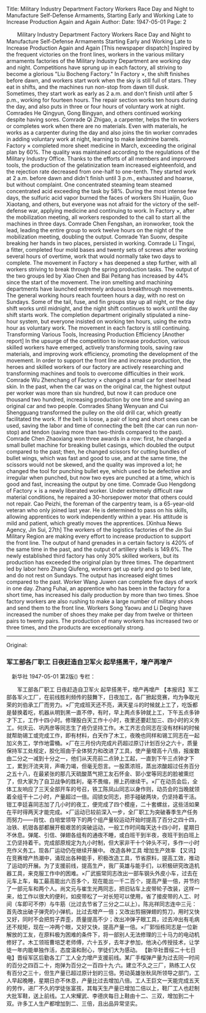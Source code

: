 Title: Military Industry Department Factory Workers Race Day and Night to Manufacture Self-Defense Armaments, Starting Early and Working Late to Increase Production Again and Again
Author:
Date: 1947-05-01
Page: 2

　　Military Industry Department Factory Workers
    Race Day and Night to Manufacture Self-Defense Armaments
    Starting Early and Working Late to Increase Production Again and Again
    [This newspaper dispatch] Inspired by the frequent victories on the front lines, workers in the various military armaments factories of the Military Industry Department are working day and night. Competitions have sprung up in each factory, all striving to become a glorious "Liu Bocheng Factory." In Factory ×, the shift finishes before dawn, and workers start work when the sky is still full of stars. They eat in shifts, and the machines run non-stop from dawn till dusk. Sometimes, they start work as early as 2 a.m. and don't finish until after 5 p.m., working for fourteen hours. The repair section works ten hours during the day, and also puts in three or four hours of voluntary work at night. Comrades He Qingyun, Gong Bingyan, and others continued working despite having sores. Comrade Qi Zhigao, a carpenter, helps the tin workers or completes work when there are no materials. Even with materials, he works as a carpenter during the day and also joins the tin worker comrades in adding voluntary work at night, learning to make landmine barrels. Factory × completed more sheet medicine in March, exceeding the original plan by 60%. The quality was maintained according to the regulations of the Military Industry Office. Thanks to the efforts of all members and improved tools, the production of the gelatinization team increased eighteenfold, and the rejection rate decreased from one-half to one-tenth. They started work at 2 a.m. before dawn and didn't finish until 3 p.m., exhausted and hoarse, but without complaint. One concentrated steaming team steamed concentrated acid exceeding the task by 58%. During the most intense few days, the sulfuric acid vapor burned the faces of workers Shi Huaijin, Guo Xiaotang, and others, but everyone was not afraid for the victory of the self-defense war, applying medicine and continuing to work. In Factory ×, after the mobilization meeting, all workers responded to the call to start all the machines in three days. Comrade Chen Fengshan, an ironworker, took the lead, leading the entire group to work twelve hours on the night of the mobilization meeting, doubling the output. Comrade Yan Suonv, despite breaking her hands in two places, persisted in working. Comrade Li Tingxi, a fitter, completed four mold bases and twenty sets of screws after working several hours of overtime, work that would normally take two days to complete. The movement in Factory × has deepened a step further, with all workers striving to break through the spring production tasks. The output of the two groups led by Xiao Chen and Bai Peitang has increased by 44% since the start of the movement. The iron smelting and machining departments have launched extremely arduous breakthrough movements. The general working hours reach fourteen hours a day, with no rest on Sundays. Some of the tail, fuse, and fin groups stay up all night, or the day shift works until midnight, and the night shift continues to work until the day shift starts work. The completion department originally stipulated a nine-hour system, but everyone insisted on working ten hours, using the extra hour as voluntary work. The movement in each factory is still continuing.
    Transforming Various Tools, Increasing Production Efficiency
    [Another report] In the upsurge of the competition to increase production, various skilled workers have emerged, actively transforming tools, saving raw materials, and improving work efficiency, promoting the development of the movement. In order to support the front line and increase production, the heroes and skilled workers of our factory are actively researching and transforming machines and tools to overcome difficulties in their work. Comrade Wu Zhenchang of Factory × changed a small car for steel head skin. In the past, when the car was on the original car, the highest output per worker was more than six hundred, but now it can produce one thousand two hundred, increasing production by one time and saving an original car and two people. Comrades Shang Wenyuan and Cui Shengguang transformed the pulley on the old drill car, which greatly facilitated the work. If the belt is loose, a pair of long and short ones can be used, saving the labor and time of connecting the belt (the car can run non-stop) and tendon (saving more than two-thirds compared to the past). Comrade Chen Zhaoxiang won three awards in a row: first, he changed a small bullet machine for breaking bullet casings, which doubled the output compared to the past; then, he changed scissors for cutting bundles of bullet wings, which was fast and good to use, and at the same time, the scissors would not be skewed, and the quality was improved a lot; he changed the tool for punching bullet eye, which used to be defective and irregular when punched, but now two eyes are punched at a time, which is good and fast, increasing the output by one time. Comrade Guo Hengdong of Factory × is a newly liberated worker. Under extremely difficult raw material conditions, he repaired a 30-horsepower motor that others could not repair. Cao Peizhi, the foreman of the carpentry team, is a 65-year-old veteran who only joined last year. He is determined to pass on his skills, allowing apprentices to work independently within a year. His attitude is mild and patient, which greatly moves the apprentices.
    [Xinhua News Agency, Jin Sui, 27th] The workers of the logistics factories of the Jin Sui Military Region are making every effort to increase production to support the front line. The output of hand grenades in a certain factory is 420% of the same time in the past, and the output of artillery shells is 149.6%. The newly established third factory has only 30% skilled workers, but its production has exceeded the original plan by three times. The department led by labor hero Zhang Qiufeng, workers get up early and go to bed late, and do not rest on Sundays. The output has increased eight times compared to the past. Worker Wang Juwen can complete five days of work in one day. Zhang Fuhai, an apprentice who has been in the factory for a short time, has increased his daily production by more than two times. Shoe factory workers are also rushing to make a large number of military shoes and send them to the front line. Workers Song Yaowu and Li Deqing have increased the number of shoes they make per day from twelve or thirteen pairs to twenty pairs. The production of many workers has increased two or three times, and the products are exceptionally strong.



<hr /> 

Original: 


### 军工部各厂职工  日夜赶造自卫军火  起早搭黑干，增产再增产
　新华社
1947-05-01
第2版()
专栏：

　　军工部各厂职工
    日夜赶造自卫军火
    起早搭黑干，增产再增产
    【本报讯】军工部各军火工厂，在前线胜利频传的鼓舞下，日夜加工，各厂掀起竞赛，均为争取光荣的刘伯承工厂而劳力。×厂完成班天还不亮，满天星斗的时候就上工了，吃饭都是替换着吃，机器从明到黑一直不停，有时，早上两点多钟就上工，下午五点多钟才下工，工作十四小时。修理股白天工作十小时，夜里还要赶加三、四小时的义务工。何庆云、巩丙彦等同志生了疮仍坚持工作。木工齐志合同志在没有材料的时候就帮助锡工或完成工作，即有材料，白天作了木工，夜晚也同样和锡工同志在一起加义务工，学作地雷桶。×厂在三月份内完成片药超过原订计划百分之六十，质量保持军工处规定，胶化班由于全体努力和改进了工具，使产量增高十八倍，报废数由二分之一减到十分之一，他们从天亮前二点钟上工起，一直到下午三点钟才下工，累到汗流夹背，声嘶力竭，但毫无怨言。一股蒸浓班，蒸出浓酸超过任务百分之五十八，在最紧张的那几天硫酸蒸气把工友石怀金、郭小堂等同志的脸被熏烂了，但大家为了自卫战争的胜利，毫不畏缩，擦上药继续干。×厂在动员会后，全体工友响应了三天全部开车的号召，铁工陈凤山同志以身作则，动员会的当晚就领着全组干十二小时，产量超过一倍。阎锁女同志，把手碰破两块，仍坚持着干活。钳工李廷喜同志加了几小时的夜工，便完成了四个模座，二十套螺丝，这些活如果在平时得两天才能完成。×厂运动已较前深入一步，全厂职工为突破春季生产任务而努力——肖忱、白培堂领导下的两个组产量较运动开始时提高了百分之四十四，冶铁、机钳各部都展开极艰苦的突破运动，一般工作时间每天达十四小时，星期日不休息。弹尾、引信、弹翅各组有的通夜不睡，或白班干到半夜，夜班干到白班上工仍坚持着干。完成部原规定为九小时制，但大家非干十个钟头不可，多作一小时充作义务工。现各厂运动仍在继续开展中。
    改造各种工具  增加生产效率
    【又讯】在竞赛增产热潮中，涌现出各种能手，积极改造工具，节省原料，提高工效，推动了运动的开展。为了支援前线，提高生产，我厂英雄与能手们，以积极研究改造机器工具，来克服工作中的困难。×厂武振常同志改出一部车钢头外皮小车，过去在元车上车，每工最高能出六百多个，现在能出一千二百个，提高产量一倍，并节约了一部元车和两个人。尚文元与崔生光两同志，把旧钻车上皮带轮子改装，这样一来，给工作以很大的便利，如皮带松了一对长短可以使用，省了接皮带的人工、时间（车即可不停）与牛筋（比过去节省了三分之二以上）。陈兆祥同志连中三元：首先改出破子弹壳的小弹机，比过去增产一倍；又改出剪捆弹翅的剪刀，用时又快又好，同时不会把剪子弄歪，质量提高不少；改出冲弹子眼工具，过去冲出有毛病还不规矩，现在一冲两个眼，又好又快，提高产量一倍。×厂郭恒栋同志是一位新解放的工友，在原料极为困难的条件下，将一部别人无法修理的三十马力的电动机修好了。木工领班曹培芝老师傅，六十五岁，去年才参加，他决心传授技术，让学徒一年内能单独作活，态度温和耐心，学徒们大为感动。
    【新华社晋绥二十七日电】晋绥军区后勤各工厂工人全力增产支援前线。某厂手榴弹产量为过去同一时间的百分之四百二十，炮弹为百分之一百四十九·六。建立不久之三厂，熟练工人仅有百分之三十，但生产量已超过原计划的三倍。劳动英雄张秋凤所领导之部门，工人早起晚睡，星期日亦不休息，产量比过去增加八倍。工人王巨文一天能完成五天的劳作，进厂不久的学徒张富孩，其每天生产量已增加二倍以上，鞋厂工人也赶制大批军鞋，送上前线。工人宋耀武、李德庆每日上鞋由十二、三双，增加到二十双。许多工人生产都增加到二、三倍，且出品异常坚实。
